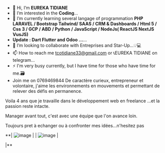 - 👋 Hi, I’m **EUREKA TIDIANE**
- 👀 I’m interested in the **Coding**...
- 🌱 I’m currently learning several langage of programmation **PHP LARAVEL / Bootstrap Tailwind/ SAAS / CRM & Dashboards / Html 5 / Css 3  / GCP / ABD / Python / JavaScript / NodeJs( ReactJS NextJS VusJS)** 
- **Update : Dart Flutter and Odoo \...**...
- 💞️ I’m looking to collaborate with Entreprises and Star-Up...💡💻
- 📫 How to reach me  tcotidiane33@gmail.com or 📞EUREKA TIDIANE on telegram...
- ⚡ I'm very busy currently, but I have time for those who have time for me.🗃
- Join me on 0769469844
De caractère curieux, entrepreneur et volontaire, j'aime les environnements en mouvements et permettant de relever des défis en permanence.

Voila 4 ans que je travaille dans le développement web en freelance ...et la passion reste intacte.

Manager avant tout, c'est avec une équipe que l'on avance loin.

Toujours pret à echanger ou à confronter mes idées...n'hesitez pas
<!---
tcotidiane33/tcotidiane33 is a ✨ special ✨ repository because its `README.md` (this file) appears on your GitHub profile.
You can click the Preview link to take a look at your changes.
--->
**| ![image](https://user-images.githubusercontent.com/51900661/169071619-4f354d83-5697-4b98-83f4-402b5b1cee61.png)  | 
| ![image](https://user-images.githubusercontent.com/51900661/169071750-a5d8f7ed-34fe-4882-addd-b0e3f9318a0c.png) |

|**
